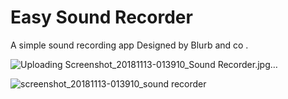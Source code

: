 Easy Sound Recorder
=============

<p>A simple sound recording app  
  Designed by Blurb and co  .</p>

![Uploading Screenshot_20181113-013910_Sound Recorder.jpg…]()

![screenshot_20181113-013910_sound recorder](https://user-images.githubusercontent.com/33912085/48372618-222bdf80-e6e5-11e8-80f1-e6a75a9c8fb5.jpg)








